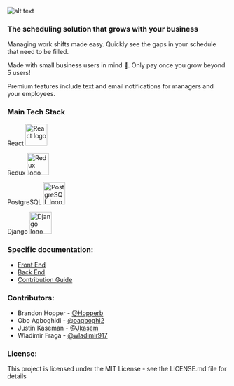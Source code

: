 ![alt text](https://github.com/Lambda-School-Labs/CS10-employee-shift/blob/master/front-end/src/styles/logos/employee_scheduler2.png "myShifts.app Logo Title Text")

### The scheduling solution that grows with your business

Managing work shifts made easy. Quickly see the gaps in your schedule that need to be filled.

Made with small business users in mind :blue_heart:. Only pay once you grow beyond 5 users!

Premium features include text and email notifications for managers and your employees.

### Main Tech Stack

React <img src="https://upload.wikimedia.org/wikipedia/commons/a/a7/React-icon.svg" alt="React logo" height="50px" />

Redux <img src="https://avatars0.githubusercontent.com/u/13142323?s=400&v=4" alt="Redux logo" width="50px" />

PostgreSQL <img src="https://upload.wikimedia.org/wikipedia/commons/thumb/2/29/Postgresql_elephant.svg/1200px-Postgresql_elephant.svg.png" alt="PostgreSQL logo" width="50px" />

Django <img src="https://www.djangoproject.com/s/img/logos/django-logo-negative.png" alt="Django logo" width="50px" />

### Specific documentation:

- [Front End](front-end/README.md)
- [Back End](back-end/README.md)
- [Contribution Guide](CONTRIBUTING.md)

### Contributors:

- Brandon Hopper - [@Hopperb](https://github.com/Hopperb)
- Obo Agboghidi - [@oagboghi2](https://github.com/oagboghi2)
- Justin Kaseman - [@Jkasem](https://github.com/Jkasem)
- Wladimir Fraga - [@wladimir917](https://github.com/wladimir917)

### License:

This project is licensed under the MIT License - see the LICENSE.md file for details
